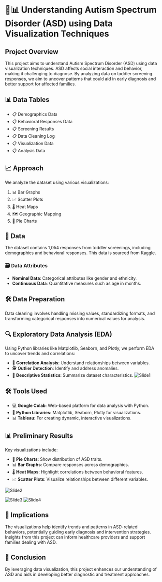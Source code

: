 # 🧩📊 Understanding Autism Spectrum Disorder (ASD) using Data Visualization Techniques

## Project Overview
This project aims to understand Autism Spectrum Disorder (ASD) using data visualization techniques. ASD affects social interaction and behavior, making it challenging to diagnose. By analyzing data on toddler screening responses, we aim to uncover patterns that could aid in early diagnosis and better support for affected families.

## 📊 Data Tables
- 📋 Demographics Data
- 📋 Behavioral Responses Data
- 📋 Screening Results
- 📋 Data Cleaning Log
- 📋 Visualization Data
- 📋 Analysis Data

## 📈 Approach
We analyze the dataset using various visualizations:
1. 📊 Bar Graphs
2. 📈 Scatter Plots
3. 🌡️ Heat Maps
4. 🗺️ Geographic Mapping
5. 🥧 Pie Charts

## 📂 Data
The dataset contains 1,054 responses from toddler screenings, including demographics and behavioral responses. This data is sourced from Kaggle.

### 🗃️ Data Attributes
- **Nominal Data**: Categorical attributes like gender and ethnicity.
- **Continuous Data**: Quantitative measures such as age in months.

## 🛠️ Data Preparation
Data cleaning involves handling missing values, standardizing formats, and transforming categorical responses into numerical values for analysis.

## 🔍 Exploratory Data Analysis (EDA)
Using Python libraries like Matplotlib, Seaborn, and Plotly, we perform EDA to uncover trends and correlations:
- 🔗 **Correlation Analysis**: Understand relationships between variables.
- 🕵️ **Outlier Detection**: Identify and address anomalies.
- 🧮 **Descriptive Statistics**: Summarize dataset characteristics.
![Slide1](https://github.com/Vishnupriyaeupuri/EDA-Dashboarding-projects/assets/112987407/1995cddb-a3e0-400a-b9ad-c1d0326a9ca6)


## 🛠️ Tools Used
- 💻 **Google Colab**: Web-based platform for data analysis with Python.
- 🐍 **Python Libraries**: Matplotlib, Seaborn, Plotly for visualizations.
- 📊 **Tableau**: For creating dynamic, interactive visualizations.

## 📊 Preliminary Results
Key visualizations include:
- 🥧 **Pie Charts**: Show distribution of ASD traits.
- 📊 **Bar Graphs**: Compare responses across demographics.
- 🌡️ **Heat Maps**: Highlight correlations between behavioral features.
- 📈 **Scatter Plots**: Visualize relationships between different variables.

![Slide2](https://github.com/Vishnupriyaeupuri/EDA-Dashboarding-projects/assets/112987407/8d422664-5568-4b72-8b44-fc3be428be64)

![Slide3](https://github.com/Vishnupriyaeupuri/EDA-Dashboarding-projects/assets/112987407/09fcfd31-e2ef-4e2e-a5d5-662bdbf870c9)
![Slide4](https://github.com/Vishnupriyaeupuri/EDA-Dashboarding-projects/assets/112987407/b1e8afa9-1f37-49c2-a0bd-c3916c976d2f)


## 🌟 Implications
The visualizations help identify trends and patterns in ASD-related behaviors, potentially guiding early diagnosis and intervention strategies. Insights from this project can inform healthcare providers and support families dealing with ASD.

## 🏁 Conclusion
By leveraging data visualization, this project enhances our understanding of ASD and aids in developing better diagnostic and treatment approaches.
